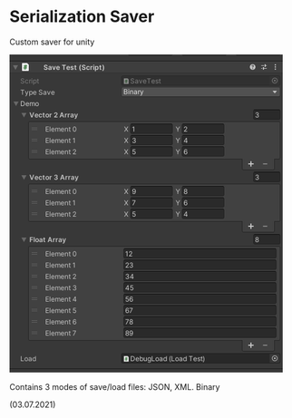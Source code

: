 ﻿# Serialization Saver

Custom saver for unity

![screenshot.1234.png](screenshot.1234.png)

Contains 3 modes of save/load files: JSON, XML. Binary

(03.07.2021)

